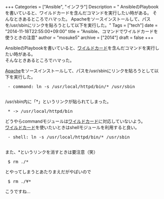 +++
Categories = ["Ansible", "インフラ"]
Description = " AnsibleのPlaybookを書いていると、ワイルドカードを含んだコマンドを実行したい時がある。 そんなときあるところでハマった。  Apacheをソースインストールして、パスを/usr/sbinにリンクを貼ろうとして以下を実行した。"
Tags = ["tech"]
date = "2014-11-18T22:55:00+09:00"
title = "Ansible、コマンドでワイルドカードを使うときの注意"
author = "mosuke5"
archive = ["2014"]
draft = false
+++

<body>
<p>AnsibleのPlaybookを書いていると、<a class="keyword" href="http://d.hatena.ne.jp/keyword/%A5%EF%A5%A4%A5%EB%A5%C9%A5%AB%A1%BC%A5%C9">ワイルドカード</a>を含んだコマンドを実行したい時がある。<br>
そんなときあるところでハマった。</p>
<p><a class="keyword" href="http://d.hatena.ne.jp/keyword/Apache">Apache</a>をソースインストールして、パスを/usr/sbinにリンクを貼ろうとして以下を実行した。</p>
<pre class="code lang-yaml" data-lang="yaml" data-unlink> - command: ln -s /usr/local/httpd/bin/* /usr/sbin
 
</pre>
<p>/usr/sbin内に「*」というリンクが貼られてしまった。</p>
<pre class="code" data-lang="" data-unlink> * -&gt; /usr/local/httpd/bin 
</pre>
<p>どうやらcommandモジュールは<a class="keyword" href="http://d.hatena.ne.jp/keyword/%A5%EF%A5%A4%A5%EB%A5%C9%A5%AB%A1%BC%A5%C9">ワイルドカード</a>に対応していないよう。<br>
<a class="keyword" href="http://d.hatena.ne.jp/keyword/%A5%EF%A5%A4%A5%EB%A5%C9%A5%AB%A1%BC%A5%C9">ワイルドカード</a>を使いたいときはshellモジュールを利用すると良い。</p>
<pre class="code lang-yaml" data-lang="yaml" data-unlink> - shell: ln -s /usr/local/httpd/bin/* /usr/sbin
 
</pre>
<p>また、*というリンクを消すときは要注意（笑）</p>
<pre class="code" data-lang="" data-unlink> $ rm ./* 
</pre>
<p>とやってしまうとあたりまえだがやばいので</p>
<pre class="code" data-lang="" data-unlink> $ rm ./¥* 
</pre>
<p>こうですね…</p>
</body>
